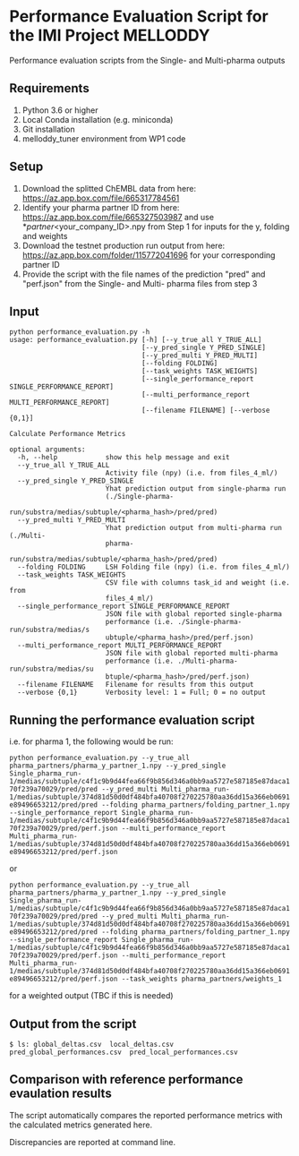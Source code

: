 # Performance Evaluation Script for the IMI Project MELLODDY

Performance evaluation scripts from the Single- and Multi-pharma outputs

## Requirements

1. Python 3.6 or higher
2. Local Conda installation (e.g. miniconda)
3. Git installation
4. melloddy_tuner environment from WP1 code

## Setup

1. Download the splitted ChEMBL data from here: https://az.app.box.com/file/665317784561
2. Identify your pharma partner ID from here: https://az.app.box.com/file/665327503987 and use *_partner_<your_company_ID>.npy from Step 1 for inputs for the y, folding and weights
3. Download the testnet production run output from here: https://az.app.box.com/folder/115772041696 for your corresponding partner ID
4. Provide the script with the file names of the prediction "pred" and "perf.json" from the Single- and Multi- pharma files from step 3

## Input

```
python performance_evaluation.py -h
usage: performance_evaluation.py [-h] [--y_true_all Y_TRUE_ALL]
                                 [--y_pred_single Y_PRED_SINGLE]
                                 [--y_pred_multi Y_PRED_MULTI]
                                 [--folding FOLDING]
                                 [--task_weights TASK_WEIGHTS]
                                 [--single_performance_report SINGLE_PERFORMANCE_REPORT]
                                 [--multi_performance_report MULTI_PERFORMANCE_REPORT]
                                 [--filename FILENAME] [--verbose {0,1}]

Calculate Performance Metrics

optional arguments:
  -h, --help            show this help message and exit
  --y_true_all Y_TRUE_ALL
                        Activity file (npy) (i.e. from files_4_ml/)
  --y_pred_single Y_PRED_SINGLE
                        Yhat prediction output from single-pharma run
                        (./Single-pharma-
                        run/substra/medias/subtuple/<pharma_hash>/pred/pred)
  --y_pred_multi Y_PRED_MULTI
                        Yhat prediction output from multi-pharma run (./Multi-
                        pharma-
                        run/substra/medias/subtuple/<pharma_hash>/pred/pred)
  --folding FOLDING     LSH Folding file (npy) (i.e. from files_4_ml/)
  --task_weights TASK_WEIGHTS
                        CSV file with columns task_id and weight (i.e. from
                        files_4_ml/)
  --single_performance_report SINGLE_PERFORMANCE_REPORT
                        JSON file with global reported single-pharma
                        performance (i.e. ./Single-pharma-run/substra/medias/s
                        ubtuple/<pharma_hash>/pred/perf.json)
  --multi_performance_report MULTI_PERFORMANCE_REPORT
                        JSON file with global reported multi-pharma
                        performance (i.e. ./Multi-pharma-run/substra/medias/su
                        btuple/<pharma_hash>/pred/perf.json)
  --filename FILENAME   Filename for results from this output
  --verbose {0,1}       Verbosity level: 1 = Full; 0 = no output
```



## Running the performance evaluation script
i.e. for pharma 1, the following would be run:

`python performance_evaluation.py --y_true_all pharma_partners/pharma_y_partner_1.npy --y_pred_single Single_pharma_run-1/medias/subtuple/c4f1c9b9d44fea66f9b856d346a0bb9aa5727e587185e87daca170f239a70029/pred/pred --y_pred_multi Multi_pharma_run-1/medias/subtuple/374d81d50d0df484bfa40708f270225780aa36dd15a366eb0691e89496653212/pred/pred --folding pharma_partners/folding_partner_1.npy --single_performance_report Single_pharma_run-1/medias/subtuple/c4f1c9b9d44fea66f9b856d346a0bb9aa5727e587185e87daca170f239a70029/pred/perf.json --multi_performance_report Multi_pharma_run-1/medias/subtuple/374d81d50d0df484bfa40708f270225780aa36dd15a366eb0691e89496653212/pred/perf.json`

or

`python performance_evaluation.py --y_true_all pharma_partners/pharma_y_partner_1.npy --y_pred_single Single_pharma_run-1/medias/subtuple/c4f1c9b9d44fea66f9b856d346a0bb9aa5727e587185e87daca170f239a70029/pred/pred --y_pred_multi Multi_pharma_run-1/medias/subtuple/374d81d50d0df484bfa40708f270225780aa36dd15a366eb0691e89496653212/pred/pred --folding pharma_partners/folding_partner_1.npy --single_performance_report Single_pharma_run-1/medias/subtuple/c4f1c9b9d44fea66f9b856d346a0bb9aa5727e587185e87daca170f239a70029/pred/perf.json --multi_performance_report Multi_pharma_run-1/medias/subtuple/374d81d50d0df484bfa40708f270225780aa36dd15a366eb0691e89496653212/pred/perf.json --task_weights pharma_partners/weights_1`

for a weighted output (TBC if this is needed)

## Output from the script

`$ ls: global_deltas.csv  local_deltas.csv  pred_global_performances.csv  pred_local_performances.csv`

## Comparison with reference performance evaulation results

The script automatically compares the reported performance metrics with the calculated metrics generated here.

Discrepancies are reported at command line.